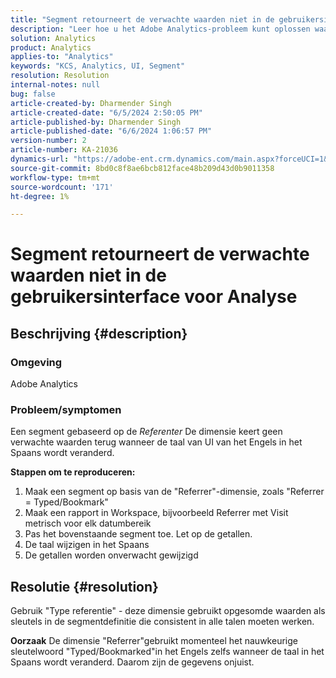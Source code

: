 ```yaml
---
title: "Segment retourneert de verwachte waarden niet in de gebruikersinterface voor Analytics"
description: "Leer hoe u het Adobe Analytics-probleem kunt oplossen waarbij een segment niet wordt geretourneerd in verwachte waarden in de gebruikersinterface van Analytics. Gebruik \"Referertype\"."
solution: Analytics
product: Analytics
applies-to: "Analytics"
keywords: "KCS, Analytics, UI, Segment"
resolution: Resolution
internal-notes: null
bug: false
article-created-by: Dharmender Singh
article-created-date: "6/5/2024 2:50:05 PM"
article-published-by: Dharmender Singh
article-published-date: "6/6/2024 1:06:57 PM"
version-number: 2
article-number: KA-21036
dynamics-url: "https://adobe-ent.crm.dynamics.com/main.aspx?forceUCI=1&pagetype=entityrecord&etn=knowledgearticle&id=e882ece1-4a23-ef11-840a-6045bd08369f"
source-git-commit: 8bd0c8f8ae6bcb812face48b209d43d0b9011358
workflow-type: tm+mt
source-wordcount: '171'
ht-degree: 1%

---
```


# Segment retourneert de verwachte waarden niet in de gebruikersinterface voor Analyse

## Beschrijving {#description}


### <b>Omgeving</b>

Adobe Analytics



### <b>Probleem/symptomen</b>

Een segment gebaseerd op de *Referenter* De dimensie keert geen verwachte waarden terug wanneer de taal van UI van het Engels in het Spaans wordt veranderd.



<b>Stappen om te reproduceren:</b>

1. Maak een segment op basis van de &quot;Referrer&quot;-dimensie, zoals &quot;Referrer = Typed/Bookmark&quot;
2. Maak een rapport in Workspace, bijvoorbeeld Referrer met Visit metrisch voor elk datumbereik
3. Pas het bovenstaande segment toe. Let op de getallen.
4. De taal wijzigen in het Spaans
5. De getallen worden onverwacht gewijzigd



## Resolutie {#resolution}


Gebruik &quot;Type referentie&quot; - deze dimensie gebruikt opgesomde waarden als sleutels in de segmentdefinitie die consistent in alle talen moeten werken.


<b>Oorzaak</b>
De dimensie &quot;Referrer&quot;gebruikt momenteel het nauwkeurige sleutelwoord &quot;Typed/Bookmarked&quot;in het Engels zelfs wanneer de taal in het Spaans wordt veranderd. Daarom zijn de gegevens onjuist.
